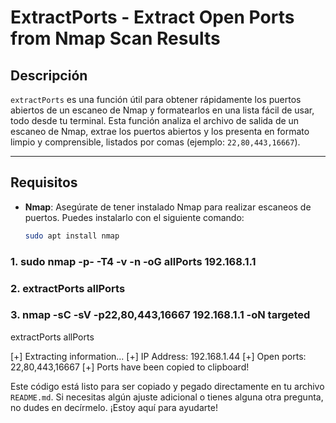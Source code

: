 # ExtractPorts - Extract Open Ports from Nmap Scan Results

## Descripción

`extractPorts` es una función útil para obtener rápidamente los puertos abiertos de un escaneo de Nmap y formatearlos en una lista fácil de usar, todo desde tu terminal. Esta función analiza el archivo de salida de un escaneo de Nmap, extrae los puertos abiertos y los presenta en formato limpio y comprensible, listados por comas (ejemplo: `22,80,443,16667`).

---

## Requisitos

- **Nmap**: Asegúrate de tener instalado Nmap para realizar escaneos de puertos. Puedes instalarlo con el siguiente comando:
  
  ```bash
  sudo apt install nmap

### 1. sudo nmap -p- -T4 -v -n -oG allPorts 192.168.1.1
### 2.     extractPorts allPorts
### 3. nmap -sC -sV -p22,80,443,16667 192.168.1.1 -oN targeted


extractPorts allPorts

[+] Extracting information...
        [+] IP Address: 192.168.1.44
        [+] Open ports: 22,80,443,16667
[+] Ports have been copied to clipboard!


Este código está listo para ser copiado y pegado directamente en tu archivo `README.md`. Si necesitas algún ajuste adicional o tienes alguna otra pregunta, no dudes en decírmelo. ¡Estoy aquí para ayudarte!
